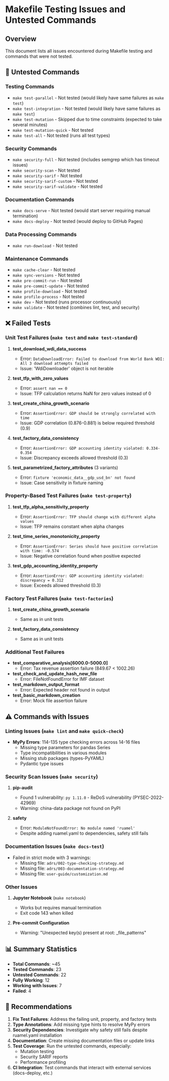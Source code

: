 # Makefile Testing Issues and Untested Commands

## Overview

This document lists all issues encountered during Makefile testing and commands that were not tested.

## 🚫 Untested Commands

### Testing Commands

- `make test-parallel` - Not tested (would likely have same failures as `make test`)
- `make test-integration` - Not tested (would likely have same failures as `make test`)
- `make test-mutation` - Skipped due to time constraints (expected to take several minutes)
- `make test-mutation-quick` - Not tested
- `make test-all` - Not tested (runs all test types)

### Security Commands

- `make security-full` - Not tested (includes semgrep which has timeout issues)
- `make security-scan` - Not tested
- `make security-sarif` - Not tested
- `make security-sarif-custom` - Not tested
- `make security-sarif-validate` - Not tested

### Documentation Commands

- `make docs-serve` - Not tested (would start server requiring manual termination)
- `make docs-deploy` - Not tested (would deploy to GitHub Pages)

### Data Processing Commands

- `make run-download` - Not tested

### Maintenance Commands

- `make cache-clear` - Not tested
- `make sync-versions` - Not tested
- `make pre-commit-run` - Not tested
- `make pre-commit-update` - Not tested
- `make profile-download` - Not tested
- `make profile-process` - Not tested
- `make dev` - Not tested (runs processor continuously)
- `make validate` - Not tested (combines lint, test, and security)

## ❌ Failed Tests

### Unit Test Failures (`make test` and `make test-standard`)

1. **test_download_wdi_data_success**

   - Error: `DataDownloadError: Failed to download from World Bank WDI: All 3 download attempts failed`
   - Issue: 'WdiDownloader' object is not iterable

2. **test_tfp_with_zero_values**

   - Error: `assert nan == 0`
   - Issue: TFP calculation returns NaN for zero values instead of 0

3. **test_create_china_growth_scenario**

   - Error: `AssertionError: GDP should be strongly correlated with time`
   - Issue: GDP correlation (0.876-0.881) is below required threshold (0.9)

4. **test_factory_data_consistency**

   - Error: `AssertionError: GDP accounting identity violated: 0.334-0.354`
   - Issue: Discrepancy exceeds allowed threshold (0.3)

5. **test_parametrized_factory_attributes** (3 variants)
   - Error: `fixture 'economic_data__gdp_usd_bn' not found`
   - Issue: Case sensitivity in fixture naming

### Property-Based Test Failures (`make test-property`)

1. **test_tfp_alpha_sensitivity_property**

   - Error: `AssertionError: TFP should change with different alpha values`
   - Issue: TFP remains constant when alpha changes

2. **test_time_series_monotonicity_property**

   - Error: `AssertionError: Series should have positive correlation with time: -0.574`
   - Issue: Negative correlation found when positive expected

3. **test_gdp_accounting_identity_property**
   - Error: `AssertionError: GDP accounting identity violated: discrepancy = 0.312`
   - Issue: Exceeds allowed threshold (0.3)

### Factory Test Failures (`make test-factories`)

1. **test_create_china_growth_scenario**

   - Same as in unit tests

2. **test_factory_data_consistency**
   - Same as in unit tests

### Additional Test Failures

- **test_comparative_analysis[6000.0-5000.0]**
  - Error: Tax revenue assertion failure (849.67 < 1002.26)
- **test_check_and_update_hash_new_file**
  - Error: FileNotFoundError for IMF dataset
- **test_markdown_output_format**
  - Error: Expected header not found in output
- **test_basic_markdown_creation**
  - Error: Mock file assertion failure

## ⚠️ Commands with Issues

### Linting Issues (`make lint` and `make quick-check`)

- **MyPy Errors**: 114-135 type checking errors across 14-16 files
  - Missing type parameters for pandas Series
  - Type incompatibilities in various modules
  - Missing stub packages (types-PyYAML)
  - Pydantic type issues

### Security Scan Issues (`make security`)

1. **pip-audit**

   - Found 1 vulnerability: `py 1.11.0` - ReDoS vulnerability (PYSEC-2022-42969)
   - Warning: china-data package not found on PyPI

2. **safety**
   - Error: `ModuleNotFoundError: No module named 'ruamel'`
   - Despite adding ruamel.yaml to dependencies, safety still fails

### Documentation Issues (`make docs-test`)

- Failed in strict mode with 3 warnings:
  - Missing file: `adrs/002-type-checking-strategy.md`
  - Missing file: `adrs/003-documentation-strategy.md`
  - Missing file: `user-guide/customization.md`

### Other Issues

1. **Jupyter Notebook** (`make notebook`)

   - Works but requires manual termination
   - Exit code 143 when killed

2. **Pre-commit Configuration**
   - Warning: "Unexpected key(s) present at root: \_file_patterns"

## 📊 Summary Statistics

- **Total Commands**: ~45
- **Tested Commands**: 23
- **Untested Commands**: 22
- **Fully Working**: 12
- **Working with Issues**: 7
- **Failed**: 4

## 🔧 Recommendations

1. **Fix Test Failures**: Address the failing unit, property, and factory tests
2. **Type Annotations**: Add missing type hints to resolve MyPy errors
3. **Security Dependencies**: Investigate why safety still fails despite ruamel.yaml installation
4. **Documentation**: Create missing documentation files or update links
5. **Test Coverage**: Run the untested commands, especially:
   - Mutation testing
   - Security SARIF reports
   - Performance profiling
6. **CI Integration**: Test commands that interact with external services (docs-deploy, etc.)
